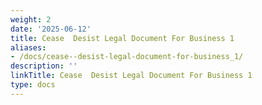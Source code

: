 ```yaml
---
weight: 2
date: '2025-06-12'
title: Cease  Desist Legal Document For Business 1
aliases:
- /docs/cease--desist-legal-document-for-business_1/
description: ''
linkTitle: Cease  Desist Legal Document For Business 1
type: docs
---
```


